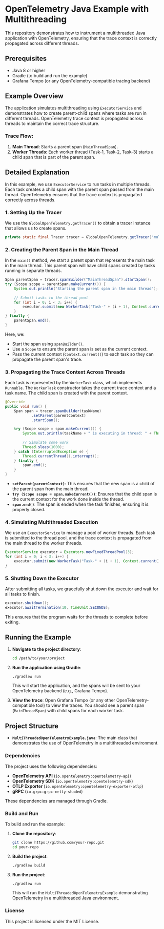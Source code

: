 
# OpenTelemetry Java Example with Multithreading

This repository demonstrates how to instrument a multithreaded Java application with OpenTelemetry, ensuring that the trace context is correctly propagated across different threads.

## Prerequisites

- Java 8 or higher
- Gradle (to build and run the example)
- Grafana Tempo (or any OpenTelemetry-compatible tracing backend)

## Example Overview

The application simulates multithreading using `ExecutorService` and demonstrates how to create parent-child spans where tasks are run in different threads. OpenTelemetry trace context is propagated across threads to maintain the correct trace structure.

### Trace Flow:

1. **Main Thread**: Starts a parent span (`MainThreadSpan`).
2. **Worker Threads**: Each worker thread (Task-1, Task-2, Task-3) starts a child span that is part of the parent span.

## Detailed Explanation

In this example, we use `ExecutorService` to run tasks in multiple threads. Each task creates a child span with the parent span passed from the main thread. OpenTelemetry ensures that the trace context is propagated correctly across threads.

### 1. Setting Up the Tracer

We use the `GlobalOpenTelemetry.getTracer()` to obtain a tracer instance that allows us to create spans.

```java
private static final Tracer tracer = GlobalOpenTelemetry.getTracer("multithreading-example");
```

### 2. Creating the Parent Span in the Main Thread

In the `main()` method, we start a parent span that represents the main task in the main thread. This parent span will have child spans created by tasks running in separate threads.

```java
Span parentSpan = tracer.spanBuilder("MainThreadSpan").startSpan();
try (Scope scope = parentSpan.makeCurrent()) {
    System.out.println("Starting the parent span in the main thread");
    
    // Submit tasks to the thread pool
    for (int i = 0; i < 3; i++) {
        executor.submit(new WorkerTask("Task-" + (i + 1), Context.current()));
    }
} finally {
    parentSpan.end();
}
```

Here, we:
- Start the span using `spanBuilder()`.
- Use a `Scope` to ensure the parent span is set as the current context.
- Pass the current context (`Context.current()`) to each task so they can propagate the parent span's trace.

### 3. Propagating the Trace Context Across Threads

Each task is represented by the `WorkerTask` class, which implements `Runnable`. The `WorkerTask` constructor takes the current trace context and a task name. The child span is created with the parent context.

```java
@Override
public void run() {
    Span span = tracer.spanBuilder(taskName)
            .setParent(parentContext)
            .startSpan();

    try (Scope scope = span.makeCurrent()) {
        System.out.println(taskName + " is executing in thread: " + Thread.currentThread().getName());
        
        // Simulate some work
        Thread.sleep(1000);
    } catch (InterruptedException e) {
        Thread.currentThread().interrupt();
    } finally {
        span.end();
    }
}
```

- **`setParent(parentContext)`**: This ensures that the new span is a child of the parent span from the main thread.
- **`try (Scope scope = span.makeCurrent())`**: Ensures that the child span is the current context for the work done inside the thread.
- **`span.end()`**: The span is ended when the task finishes, ensuring it is properly closed.

### 4. Simulating Multithreaded Execution

We use an `ExecutorService` to manage a pool of worker threads. Each task is submitted to the thread pool, and the trace context is propagated from the main thread to the worker threads.

```java
ExecutorService executor = Executors.newFixedThreadPool(3);
for (int i = 0; i < 3; i++) {
    executor.submit(new WorkerTask("Task-" + (i + 1), Context.current()));
}
```

### 5. Shutting Down the Executor

After submitting all tasks, we gracefully shut down the executor and wait for all tasks to finish.

```java
executor.shutdown();
executor.awaitTermination(10, TimeUnit.SECONDS);
```

This ensures that the program waits for the threads to complete before exiting.

## Running the Example

1. **Navigate to the project directory**:
   ```bash
   cd /path/to/your/project
   ```

2. **Run the application using Gradle**:
   ```bash
   ./gradlew run
   ```

   This will start the application, and the spans will be sent to your OpenTelemetry backend (e.g., Grafana Tempo).

3. **View the trace**:
   Open Grafana Tempo (or any other OpenTelemetry-compatible tool) to view the traces. You should see a parent span (`MainThreadSpan`) with child spans for each worker task.

## Project Structure

- **`MultiThreadedOpenTelemetryExample.java`**: The main class that demonstrates the use of OpenTelemetry in a multithreaded environment.

### Dependencies

The project uses the following dependencies:

- **OpenTelemetry API** (`io.opentelemetry:opentelemetry-api`)
- **OpenTelemetry SDK** (`io.opentelemetry:opentelemetry-sdk`)
- **OTLP Exporter** (`io.opentelemetry:opentelemetry-exporter-otlp`)
- **gRPC** (`io.grpc:grpc-netty-shaded`)

These dependencies are managed through Gradle.

### Build and Run

To build and run the example:

1. **Clone the repository**:
   ```bash
   git clone https://github.com/your-repo.git
   cd your-repo
   ```

2. **Build the project**:
   ```bash
   ./gradlew build
   ```

3. **Run the project**:
   ```bash
   ./gradlew run
   ```

   This will run the `MultiThreadedOpenTelemetryExample` demonstrating OpenTelemetry in a multithreaded Java environment.

### License

This project is licensed under the MIT License.

